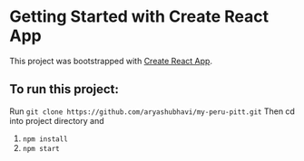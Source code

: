 # Getting Started with Create React App

This project was bootstrapped with [Create React App](https://github.com/facebook/create-react-app).

## To run this project:

Run `git clone https://github.com/aryashubhavi/my-peru-pitt.git`
Then cd into project directory and 
1. `npm install`
2. `npm start`
